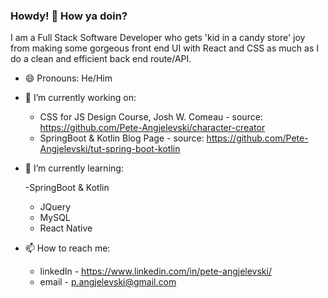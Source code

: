 ### Howdy! 👋 How ya doin?


I am a Full Stack Software Developer who gets 'kid in a candy store' joy from making some gorgeous front end UI with React and CSS as much as I do a clean and efficient back end route/API.

- 😄 Pronouns: He/Him

- 🔭 I’m currently working on:

  - CSS for JS Design Course, Josh W. Comeau - source: https://github.com/Pete-Angjelevski/character-creator
  - SpringBoot & Kotlin Blog Page - source: https://github.com/Pete-Angjelevski/tut-spring-boot-kotlin


- 🌱 I’m currently learning:

  -SpringBoot & Kotlin
  - JQuery
  - MySQL
  - React Native

- 📫 How to reach me:

  - linkedIn - https://www.linkedin.com/in/pete-angjelevski/
  - email - p.angjelevski@gmail.com

